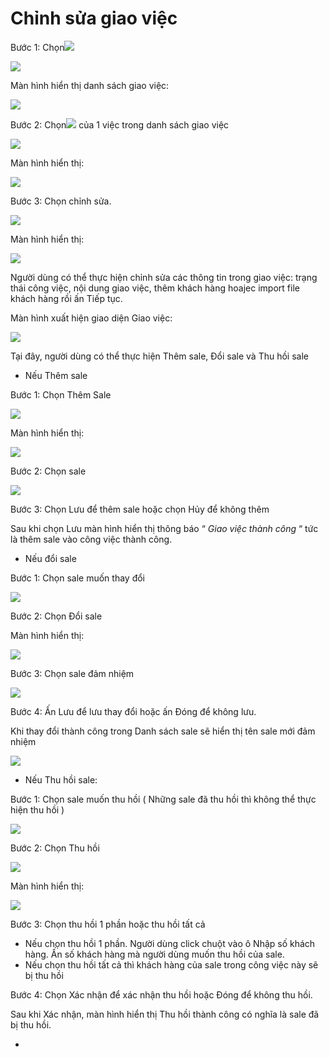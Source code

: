 # Chỉnh sửa giao việc

Bước 1: Chọn![](<../../../../../.gitbook/assets/image (69).png>)

![](<../../../../../.gitbook/assets/image (133).png>)

Màn hình hiển thị danh sách giao việc:

![](<../../../../../.gitbook/assets/image (116).png>)

Bước 2: Chọn![](<../../../../../.gitbook/assets/image (168).png>) của 1 việc trong danh sách giao việc

![](<../../../../../.gitbook/assets/image (96).png>)

Màn hình hiển thị:

![](<../../../../../.gitbook/assets/image (45).png>)

Bước 3: Chọn chỉnh sửa.

![](<../../../../../.gitbook/assets/image (14).png>)

Màn hình hiển thị:

![](<../../../../../.gitbook/assets/image (149).png>)

Người dùng có thể thực hiện chỉnh sửa các thông tin trong giao việc: trạng thái công việc, nội dung giao việc, thêm khách hàng hoajec import file khách hàng rồi ấn Tiếp tục.&#x20;

Màn hình xuất hiện giao diện Giao việc:

![](<../../../../../.gitbook/assets/image (139).png>)

Tại đây, người dùng có thể thực hiện Thêm sale, Đổi sale và Thu hồi sale

* &#x20;     Nếu Thêm sale

Bước 1: Chọn Thêm Sale

![](<../../../../../.gitbook/assets/image (43).png>)

Màn hình hiển thị:

![](<../../../../../.gitbook/assets/image (163).png>)

Bước 2: Chọn sale

![](<../../../../../.gitbook/assets/image (113).png>)

Bước 3: Chọn Lưu để thêm sale hoặc chọn Hủy để không thêm

Sau khi chọn Lưu màn hình hiển thị thông báo “ _Giao việc thành công_ “ tức là thêm sale vào công việc thành công.

* &#x20;    Nếu đổi sale

Bước 1: Chọn sale muốn thay đổi

![](<../../../../../.gitbook/assets/image (75).png>)

Bước 2: Chọn Đổi sale&#x20;

Màn hình hiển thị:

![](<../../../../../.gitbook/assets/image (47).png>)

Bước 3: Chọn sale đảm nhiệm

![](<../../../../../.gitbook/assets/image (2).png>)

Bước 4: Ấn Lưu để lưu thay đổi hoặc ấn Đóng để không lưu.

Khi thay đổi thành công trong Danh sách sale sẽ hiển thị tên sale mới đảm nhiệm

![](<../../../../../.gitbook/assets/image (117).png>)

* &#x20;      Nếu Thu hồi sale:

Bước 1: Chọn sale muốn thu hồi ( Những sale đã thu hồi thì không thể thực hiện thu hồi )

![](<../../../../../.gitbook/assets/image (173).png>)

Bước 2: Chọn Thu hồi

![](<../../../../../.gitbook/assets/image (12).png>)

Màn hình hiển thị:

![](<../../../../../.gitbook/assets/image (36).png>)

Bước 3: Chọn thu hồi 1 phần hoặc thu hồi tất cả

* &#x20;     Nếu chọn thu hồi 1 phần. Người dùng click chuột vào ô Nhập số khách hàng. Ấn số khách hàng mà người dùng muốn thu hồi của sale.
* &#x20;       Nếu chọn thu hồi tất cả thì khách hàng của sale trong công việc này sẽ bị thu hồi

Bước 4: Chọn Xác nhận để xác nhận thu hồi hoặc Đóng để không thu hồi.

Sau khi Xác nhận, màn hình hiển thị Thu hồi thành công có nghĩa là sale đã bị thu hồi.

*
